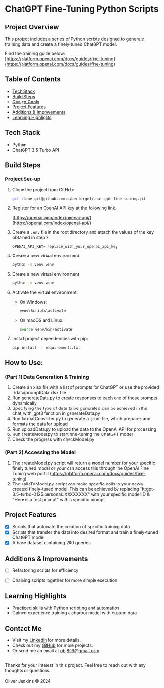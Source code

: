 # ChatGPT Fine-Tuning Python Scripts


## Project Overview
This project includes a series of Python scripts designed to generate training data and create a finely-tuned ChatGPT model. 

Find the training guide below: 
[https://platform.openai.com/docs/guides/fine-tuning](https://platform.openai.com/docs/guides/fine-tuning)

## Table of Contents
- [Tech Stack](#tech-stack)
- [Build Steps](#build-steps)
- [Design Goals](#design-goals)
- [Project Features](#project-features)
- [Additions & Improvements](#additions--improvements)
- [Learning Highlights](#learning-highlights)

## Tech Stack
- Python
- ChatGPT 3.5 Turbo API

## Build Steps

### Project Set-up
1. Clone the project from GitHub:
   ```bash
   git clone git@github.com:cyberforge1/chat-gpt-fine-tuning.git

2. Register for an OpenAI API key at the following link.

   [https://openai.com/index/openai-api/](https://openai.com/index/openai-api/)

3. Create a `.env` file in the root directory and attach the values of the key obtained in step 2.

    ```plaintext
    OPENAI_API_KEY= replace_with_your_openai_api_key
    ```

4. Create a new virtual environment 
   ```bash
   python -m venv venv

4. Create a new virtual environment 
   ```bash
   python -m venv venv

5. Activate the virtual environment:
    - On Windows:
        ```bash
        venv\Scripts\activate
        ```
    - On macOS and Linux:
        ```bash
        source venv/bin/activate
        ```

6. Install project dependencies with pip:
    ```bash
    pip install -r requirements.txt
    ```

## How to Use:

### (Part 1) Data Generation & Training

1) Create an xlsx file with a list of prompts for ChatGPT or use the provided ./data/promptData.xlsx file
2) Run generateData.py to create responses to each one of these prompts dynamically
3) Specifying the type of data to be generated can be achieved in the chat_with_gpt3 function in generateData.py 
4) Run formatConverter.py to generate a .jsonl file, which prepares and formats the data for upload
5) Run uploadData.py to upload the data to the OpenAI API for processing
6) Run createModel.py to start fine-tuning the ChatGPT model
7) Check the progress with checkModel.py

### (Part 2) Accessing the Model

1) The createModel.py script will return a model number for your specific finely tuned model or your can access this through the OpenAI Fine Tuning web portal (https://platform.openai.com/docs/guides/fine-tuning).
2) The callsToModel.py script can make specific calls to your newly created finely-tuned model. This can be achieved by replacing "ft:gpt-3.5-turbo-0125:personal::XXXXXXXX" with your specific model ID
& "Here is a test prompt" with a specific prompt

## Project Features
- [x] Scripts that automate the creation of specific training data
- [x] Scripts that transfer the data into desired format and train a finely-tuned ChatGPT model
- [x] A base dataset containing 200 queries

## Additions & Improvements
- [ ] Refactoring scripts for efficiency 
- [ ] Chaining scripts together for more simple execution


## Learning Highlights
- Practiced skills with Python scripting and automation
- Gained experience training a chatbot model with custom data


## Contact Me
- Visit my [LinkedIn](https://www.linkedin.com/in/obj809/) for more details.
- Check out my [GitHub](https://github.com/cyberforge1) for more projects.
- Or send me an email at obj809@gmail.com
<br />
Thanks for your interest in this project. Feel free to reach out with any thoughts or questions.
<br />
<br />
Oliver Jenkins © 2024
